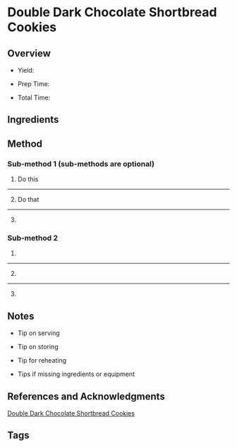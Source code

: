 # Double Dark Chocolate Shortbread Cookies

## Overview

- Yield:

- Prep Time:

- Total Time:

## Ingredients



## Method

### Sub-method 1 (sub-methods are optional)

1. Do this
---
2. Do that
---
3.

### Sub-method 2

1.
---
2.
---
3.

## Notes

- Tip on serving

- Tip on storing

- Tip for reheating

- Tips if missing ingredients or equipment

## References and Acknowledgments

[Double Dark Chocolate Shortbread Cookies](http://theviewfromgreatisland.com/2011/12/double-dark-chocolate-shortbread-cookies.html)

## Tags


